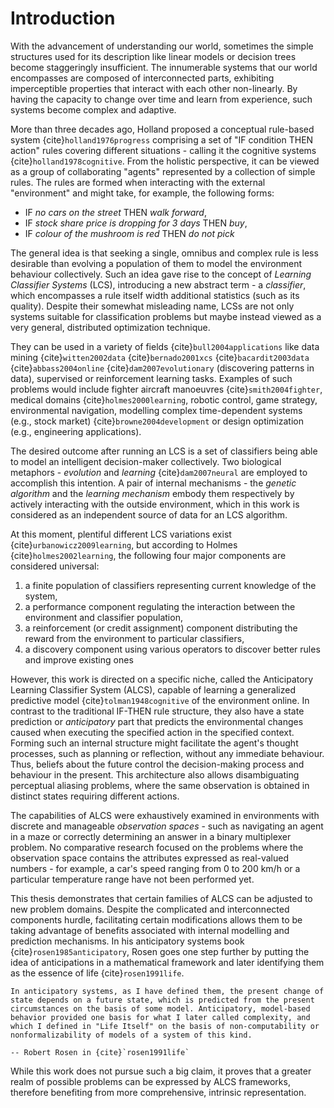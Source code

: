 # Introduction
With the advancement of understanding our world, sometimes the simple structures used for its description like linear models or decision trees become staggeringly insufficient. The innumerable systems that our world encompasses are composed of interconnected parts, exhibiting imperceptible properties that interact with each other non-linearly. By having the capacity to change over time and learn from experience, such systems become complex and adaptive.

More than three decades ago, Holland proposed a conceptual rule-based system {cite}`holland1976progress` comprising a set of "IF condition THEN action" rules covering different situations - calling it the cognitive systems {cite}`holland1978cognitive`. From the holistic perspective, it can be viewed as a group of collaborating "agents" represented by a collection of simple rules. The rules are formed when interacting with the external "environment" and might take, for example, the following forms:

- IF _no cars on the street_ THEN _walk forward_,
- IF _stock share price is dropping for 3 days_ THEN _buy_,
- IF _colour of the mushroom is red_ THEN _do not pick_

The general idea is that seeking a single, omnibus and complex rule is less desirable than evolving a population of them to model the environment behaviour collectively. Such an idea gave rise to the concept of _Learning Classifier Systems_ (LCS), introducing a new abstract term - a _classifier_, which encompasses a rule itself width additional statistics (such as its quality). Despite their somewhat misleading name, LCSs are not only systems suitable for classification problems but maybe instead viewed as a very general, distributed optimization technique.

They can be used in a variety of fields {cite}`bull2004applications` like data mining {cite}`witten2002data` {cite}`bernado2001xcs` {cite}`bacardit2003data` {cite}`abbass2004online` {cite}`dam2007evolutionary` (discovering patterns in data), supervised or reinforcement learning tasks. Examples of such problems would include fighter aircraft manoeuvres {cite}`smith2004fighter`, medical domains {cite}`holmes2000learning`, robotic control, game strategy, environmental navigation, modelling complex time-dependent systems (e.g., stock market) {cite}`browne2004development` or design optimization (e.g., engineering applications).

The desired outcome after running an LCS is a set of classifiers being able to model an intelligent decision-maker collectively. Two biological metaphors - _evolution_ and _learning_ {cite}`dam2007neural` are employed to accomplish this intention. A pair of internal mechanisms - the _genetic algorithm_ and the _learning mechanism_ embody them respectively by actively interacting with the outside environment, which in this work is considered as an independent source of data for an LCS algorithm.

At this moment, plentiful different LCS variations exist {cite}`urbanowicz2009learning`, but according to Holmes {cite}`holmes2002learning`, the following four major components are considered universal:

1. a finite population of classifiers representing current knowledge of the system,
2. a performance component regulating the interaction between the environment and classifier population,
3. a reinforcement (or credit assignment) component distributing the reward from the environment to particular classifiers,
4. a discovery component using various operators to discover better rules and improve existing ones

However, this work is directed on a specific niche, called the Anticipatory Learning Classifier System (ALCS), capable of learning a generalized predictive model {cite}`tolman1948cognitive` of the environment online. In contrast to the traditional IF-THEN rule structure, they also have a state prediction or _anticipatory_ part that predicts the environmental changes caused when executing the specified action in the specified context. Forming such an internal structure might facilitate the agent's thought processes, such as planning or reflection, without any immediate behaviour. Thus, beliefs about the future control the decision-making process and behaviour in the present. This architecture also allows disambiguating perceptual aliasing problems, where the same observation is obtained in distinct states requiring different actions.

The capabilities of ALCS were exhaustively examined in environments with discrete and manageable _observation spaces_ - such as navigating an agent in a maze or correctly determining an answer in a binary multiplexer problem. No comparative research focused on the problems where the observation space contains the attributes expressed as real-valued numbers - for example, a car's speed ranging from 0 to 200 km/h or a particular temperature range have not been performed yet.

This thesis demonstrates that certain families of ALCS can be adjusted to new problem domains. Despite the complicated and interconnected components hurdle, facilitating certain modifications allows them to be taking advantage of benefits associated with internal modelling and prediction mechanisms. In his anticipatory systems book {cite}`rosen1985anticipatory`, Rosen goes one step further by putting the idea of anticipations in a mathematical framework and later identifying them as the essence of life {cite}`rosen1991life`.

```{epigraph}
In anticipatory systems, as I have defined them, the present change of state depends on a future state, which is predicted from the present circumstances on the basis of some model. Anticipatory, model-based behavior provided one basis for what I later called complexity, and which I defined in "Life Itself" on the basis of non-computability or nonformalizability of models of a system of this kind.

-- Robert Rosen in {cite}`rosen1991life`
```

While this work does not pursue such a big claim, it proves that a greater realm of possible problems can be expressed by ALCS frameworks, therefore benefiting from more comprehensive, intrinsic representation.